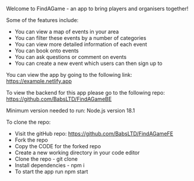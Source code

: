 Welcome to FindAGame - an app to bring players and organisers together!

Some of the features include:

- You can view a map of events in your area
- You can filter these events by a number of categories
- You can view more detailed information of each event
- You can book onto events
- You can ask questions or comment on events
- You can create a new event which users can then sign up to

You can view the app by going to the following link: https://example.netlify.app

To view the backend for this app please go to the following repo: https://github.com/BabsLTD/FindAGameBE

Minimum version needed to run: Node.js version 18.1

To clone the repo:

- Visit the gitHub repo: https://github.com/BabsLTD/FindAGameFE
- Fork the repo
- Copy the CODE for the forked repo
- Create a new working directory in your code editor
- Clone the repo - git clone
- Install dependencies - npm i
- To start the app run npm start
